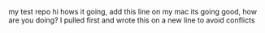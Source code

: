 my test repo
hi hows it going, add this line on my mac
its going good, how are you doing? I pulled first and wrote this on a new line to avoid conflicts